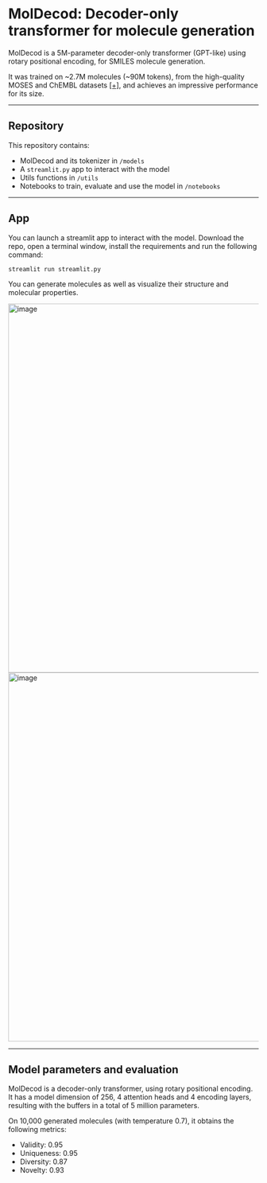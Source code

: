 # MolDecod: Decoder-only transformer for molecule generation

MolDecod is a 5M-parameter decoder-only transformer (GPT-like) using rotary positional encoding, for SMILES molecule generation.

It was trained on ~2.7M molecules (~90M tokens), from the high-quality MOSES and ChEMBL datasets [[+]](https://tdcommons.ai/generation_tasks/molgen/), and achieves an impressive performance for its size.

___

## Repository

This repository contains:
- MolDecod and its tokenizer in `/models`
- A `streamlit.py` app to interact with the model
- Utils functions in `/utils`
- Notebooks to train, evaluate and use the model in `/notebooks`

___

## App

You can launch a streamlit app to interact with the model. Download the repo, open a terminal window, install the requirements and run the following command:
```
streamlit run streamlit.py
```

You can generate molecules as well as visualize their structure and molecular properties.

<img width="742" alt="image" src="https://github.com/user-attachments/assets/8b6fec5b-fef4-4475-8358-8475dee558f1">

<img width="742" alt="image" src="https://github.com/user-attachments/assets/bf5f396f-7618-4d56-aac1-56f444a8ef9a">

___

## Model parameters and evaluation

MolDecod is a decoder-only transformer, using rotary positional encoding. It has a model dimension of 256, 4 attention heads and 4 encoding layers, resulting with the buffers in a total of 5 million parameters.

On 10,000 generated molecules (with temperature 0.7), it obtains the following metrics:
- Validity: 0.95
- Uniqueness: 0.95
- Diversity: 0.87
- Novelty: 0.93
